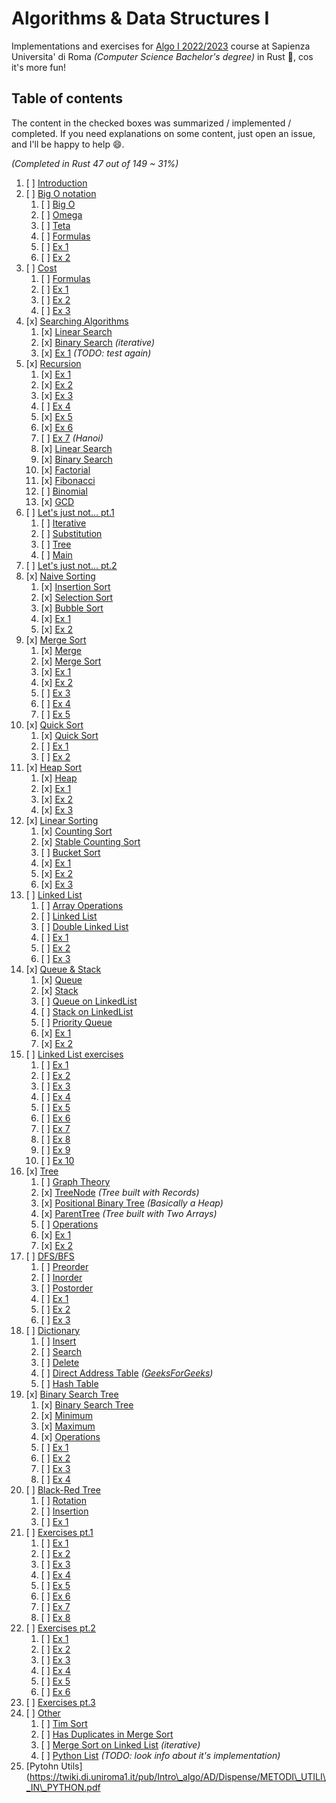 # Algorithms & Data Structures I

Implementations and exercises for [Algo I 2022/2023](https://twiki.di.uniroma1.it/twiki/view/Intro\_algo/AD/WebHome) 
course at Sapienza Universita' di Roma _(Computer Science Bachelor's degree)_ in Rust 🦀, cos it's more fun!

## Table of contents

The content in the checked boxes was summarized / implemented / completed.
If you need explanations on some content, just open an issue, and I'll be happy to help 😄.

_(Completed in Rust 47 out of 149 ~ 31%)_

1. [ ] [Introduction](https://twiki.di.uniroma1.it/pub/Intro\_algo/AD/Dispense/01\_Introduzione\_2023.pdf) 
2. [ ] [Big O notation](https://twiki.di.uniroma1.it/pub/Intro\_algo/AD/Dispense/02\_Notazione\_asintotica\_2023.pdf)
    1. [ ] [Big O]()
    2. [ ] [Omega]()
    3. [ ] [Teta]()
    4. [ ] [Formulas]()
    5. [ ] [Ex 1]()
    6. [ ] [Ex 2]()
3. [ ] [Cost](https://twiki.di.uniroma1.it/pub/Intro\_algo/AD/Dispense/03\_Costo\_computazionale2023.pdf)
    1. [ ] [Formulas]()
    2. [ ] [Ex 1]()
    3. [ ] [Ex 2]()
    4. [ ] [Ex 3]()
4. [x] [Searching Algorithms](https://twiki.di.uniroma1.it/pub/Intro\_algo/AD/Dispense/04\_Ricerca2023.pdf)
    1. [x] [Linear Search](./src/algorithms/search.rs)
    2. [x] [Binary Search](./src/algorithms/search.rs) _(iterative)_
    3. [x] [Ex 1](./src/algorithms/search.rs) _(TODO: test again)_
5. [x] [Recursion](https://twiki.di.uniroma1.it/pub/Intro\_algo/AD/Dispense/05\_Ricorsione2023.pdf)
    1. [x] [Ex 1](./src/algorithms/recursion.rs)
    2. [x] [Ex 2](./src/algorithms/recursion.rs)
    3. [x] [Ex 3](./src/algorithms/recursion.rs)
    4. [ ] [Ex 4](./src/algorithms/recursion.rs)
    5. [x] [Ex 5](./src/algorithms/recursion.rs)
    6. [x] [Ex 6](./src/algorithms/recursion.rs)
    7. [ ] [Ex 7](./src/algorithms/recursion.rs) _(Hanoi)_
    8. [x] [Linear Search](./src/algorithms/recursion.rs)
    9. [x] [Binary Search](./src/algorithms/recursion.rs)
    10. [x] [Factorial](./src/algorithms/recursion.rs)
    11. [x] [Fibonacci](./src/algorithms/recursion.rs)
    12. [ ] [Binomial](./src/algorithms/recursion.rs)
    13. [x] [GCD](./src/algorithms/recursion.rs)
6. [ ] [Let's just not... pt.1](https://twiki.di.uniroma1.it/pub/Intro\_algo/AD/Dispense/06\_EquazioniRicorrenza2023.pdf)
    1. [ ] [Iterative]()
    2. [ ] [Substitution]()
    3. [ ] [Tree]()
    4. [ ] [Main]()
7. [ ] [Let's just not... pt.2](https://twiki.di.uniroma1.it/pub/Intro\_algo/AD/Dispense/06\_EquazioniRicorrenza2023.pdf)
8. [x] [Naive Sorting](https://twiki.di.uniroma1.it/pub/Intro\_algo/AD/Dispense/08\_Ordinamento1\_2023.pdf)
    1. [x] [Insertion Sort](./src/algorithms/naive.rs)
    2. [x] [Selection Sort](./src/algorithms/naive.rs)
    3. [x] [Bubble Sort](./src/algorithms/naive.rs)
    4. [x] [Ex 1](./src/algorithms/naive.rs)
    5. [x] [Ex 2](./src/algorithms/naive.rs)
9. [x] [Merge Sort](https://twiki.di.uniroma1.it/pub/Intro\_algo/AD/Dispense/09\_Ordinamento2\_2023.pdf)
    1. [x] [Merge](./src/algorithms/merge.rs)
    2. [x] [Merge Sort](./src/algorithms/merge.rs)
    3. [x] [Ex 1](./src/algorithms/merge.rs)
    4. [x] [Ex 2](./src/algorithms/merge.rs)
    5. [ ] [Ex 3](./src/algorithms/merge.rs)
    6. [ ] [Ex 4](./src/algorithms/merge.rs)
    7. [ ] [Ex 5](./src/algorithms/merge.rs)
10. [x] [Quick Sort](https://twiki.di.uniroma1.it/pub/Intro\_algo/AD/Dispense/10\_Ordinamento3\_2023.pdf)
    1. [x] [Quick Sort](./src/algorithms/quick.rs)
    2. [ ] [Ex 1]()
    3. [ ] [Ex 2]()
11. [x] [Heap Sort](https://twiki.di.uniroma1.it/pub/Intro\_algo/AD/Dispense/11\_Ordinamento4\_2023.pdf)
    1. [x] [Heap](./src/algorithms/heap.rs)
    2. [x] [Ex 1](./src/algorithms/heap.rs)
    3. [x] [Ex 2](./src/algorithms/heap.rs)
    4. [x] [Ex 3](./src/algorithms/heap.rs)
12. [x] [Linear Sorting](https://twiki.di.uniroma1.it/pub/Intro\_algo/AD/Dispense/12\_Ordinamento5\_2023.pdf)
    1. [x] [Counting Sort](./src/algorithms/linear.rs)
    2. [x] [Stable Counting Sort](./src/algorithms/linear.rs)
    3. [ ] [Bucket Sort](./src/algorithms/linear.rs)
    4. [x] [Ex 1](./src/algorithms/linear.rs)
    5. [x] [Ex 2](./src/algorithms/linear.rs)
    6. [x] [Ex 3](./src/algorithms/linear.rs)
13. [ ] [Linked List](https://twiki.di.uniroma1.it/pub/Intro\_algo/AD/Dispense/13\_StruttureDati1\_2023.pdf)
    1. [ ] [Array Operations]()
    2. [ ] [Linked List]()
    3. [ ] [Double Linked List]()
    4. [ ] [Ex 1]()
    5. [ ] [Ex 2]()
    6. [ ] [Ex 3]()
14. [x] [Queue & Stack](https://twiki.di.uniroma1.it/pub/Intro\_algo/AD/Dispense/14\_StruttureDati2\_2023.pdf)
    1. [x] [Queue](./src/algorithms/queue.rs)
    2. [x] [Stack](./src/algorithms/stack.rs)
    3. [ ] [Queue on LinkedList]()
    4. [ ] [Stack on LinkedList]()
    5. [ ] [Priority Queue]()
    6. [x] [Ex 1](./src/algorithms/queue.rs)
    7. [x] [Ex 2](./src/algorithms/stack.rs)
15. [ ] [Linked List exercises ](https://twiki.di.uniroma1.it/pub/Intro\_algo/AD/Dispense/15\_Soluzioni\_esercizi\_liste\_2023.pdf)
    1. [ ] [Ex 1]()
    2. [ ] [Ex 2]()
    3. [ ] [Ex 3]()
    4. [ ] [Ex 4]()
    5. [ ] [Ex 5]()
    6. [ ] [Ex 6]()
    7. [ ] [Ex 7]()
    8. [ ] [Ex 8]()
    9. [ ] [Ex 9]()
    10. [ ] [Ex 10]()
16. [x] [Tree](https://twiki.di.uniroma1.it/pub/Intro\_algo/AD/Dispense/16\_Alberi2023.pdf)
    1. [ ] [Graph Theory]()
    2. [x] [TreeNode](./src/algorithms/tree/tree\_node.rs) _(Tree built with Records)_
    3. [x] [Positional Binary Tree](./src/algorithms/tree/binary\_tree.rs) _(Basically a Heap)_
    4. [x] [ParentTree](./src/algorithms/tree/parent\_tree.rs) _(Tree built with Two Arrays)_
    5. [ ] [Operations](./src/algorithms/tree/operations.rs)
    6. [x] [Ex 1](./src/algorithms/tree/binary\_tree.rs)
    6. [x] [Ex 2](./src/algorithms/tree/parent\_tree.rs)
17. [ ] [DFS/BFS](https://twiki.di.uniroma1.it/pub/Intro\_algo/AD/Dispense/17\_VisiteAlberi\_2023.pdf)
    1. [ ] [Preorder]()
    2. [ ] [Inorder]()
    3. [ ] [Postorder]()
    4. [ ] [Ex 1]()
    5. [ ] [Ex 2]()
    6. [ ] [Ex 3]()
18. [ ] [Dictionary](https://twiki.di.uniroma1.it/pub/Intro\_algo/AD/Dispense/18\_Dizionari1\_2022.pdf)
    1. [ ] [Insert]()
    2. [ ] [Search]()
    3. [ ] [Delete]()
    4. [ ] [Direct Address Table](./src/algorithms/dict/direct\_address.rs) _([GeeksForGeeks](https://www.geeksforgeeks.org/direct-address-table/))_
    5. [ ] [Hash Table](./src/algorithms/dict/hash\_table.rs)
19. [x] [Binary Search Tree](https://twiki.di.uniroma1.it/pub/Intro\_algo/AD/Dispense/19\_Dizionari2\_2022.pdf)
    1. [x] [Binary Search Tree](./src/algorithms/dict/binary\_search\_tree.rs)
    2. [x] [Minimum](./src/algorithms/dict/binary\_search\_tree.rs)
    3. [x] [Maximum](./src/algorithms/dict/binary\_search\_tree.rs)
    4. [x] [Operations](./src/algorithms/dict/binary\_search\_tree.rs)
    5. [ ] [Ex 1]()
    6. [ ] [Ex 2]()
    7. [ ] [Ex 3]()
    8. [ ] [Ex 4]()
20. [ ] [Black-Red Tree](https://twiki.di.uniroma1.it/pub/Intro\_algo/AD/Dispense/20\_Dizionari3\_2022.pdf)
    1. [ ] [Rotation]()
    2. [ ] [Insertion]()
    3. [ ] [Ex 1]()
21. [ ] [Exercises pt.1](https://twiki.di.uniroma1.it/pub/Intro\_algo/AD/Dispense/21\_EserciziVari1\_2022.pdf)
    1. [ ] [Ex 1]()
    2. [ ] [Ex 2]()
    3. [ ] [Ex 3]()
    4. [ ] [Ex 4]()
    5. [ ] [Ex 5]()
    6. [ ] [Ex 6]()
    7. [ ] [Ex 7]()
    8. [ ] [Ex 8]()
22. [ ] [Exercises pt.2](https://twiki.di.uniroma1.it/pub/Intro\_algo/AD/Dispense/22\_EserciziVari2\_2022.pdf)
    1. [ ] [Ex 1]()
    2. [ ] [Ex 2]()
    3. [ ] [Ex 3]()
    4. [ ] [Ex 4]()
    5. [ ] [Ex 5]()
    6. [ ] [Ex 6]()
23. [ ] [Exercises pt.3](https://twiki.di.uniroma1.it/pub/Intro\_algo/AD/Dispense/infgen.pdf)
24. [ ] [Other]()
    1. [ ] [Tim Sort]()
    2. [ ] [Has Duplicates in Merge Sort]()
    3. [ ] [Merge Sort on Linked List]() _(iterative)_
    4. [ ] [Python List]() _(TODO: look info about it's implementation)_
25. [Pytohn Utils](https://twiki.di.uniroma1.it/pub/Intro\_algo/AD/Dispense/METODI\_UTILI\_IN\_PYTHON.pdf
